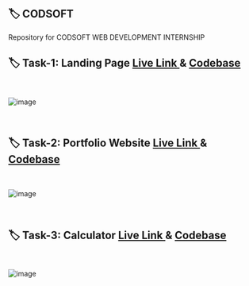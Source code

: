 ## 🏷️ CODSOFT
Repository for CODSOFT WEB DEVELOPMENT INTERNSHIP


## 🏷️  Task-1: Landing Page  <a href="https://kindergarten-ajay84sia.netlify.app/" > Live Link </a> & <a href="https://github.com/Ajay84sia/CODSOFT/tree/main/Task-1%20Landing%20Page" > Codebase </a>

<br>

![image](https://github.com/Ajay84sia/CODSOFT/assets/98752820/a78c5714-b1e9-4f82-be2e-b8fdb3bd1bec)

<br>

## 🏷️  Task-2: Portfolio Website  <a href="https://ajay84sia.netlify.app/" > Live Link </a> & <a href="https://github.com/Ajay84sia/CODSOFT/tree/main/Task-2%20Portfolio" > Codebase </a>

<br>

![image](https://github.com/Ajay84sia/CODSOFT/assets/98752820/7982c62a-35b0-4d69-b2b8-f8fbb4d292b2)

<br>

## 🏷️  Task-3: Calculator  <a href="https://ajay84sia-calculator.netlify.app/" > Live Link </a> & <a href="https://github.com/Ajay84sia/CODSOFT/tree/main/Task-3%20Calculator" > Codebase </a>

<br>

![image](https://github.com/Ajay84sia/CODSOFT/assets/98752820/fa0bc6c3-e0d8-4690-9611-591a6fd9bfe4)

<br>
